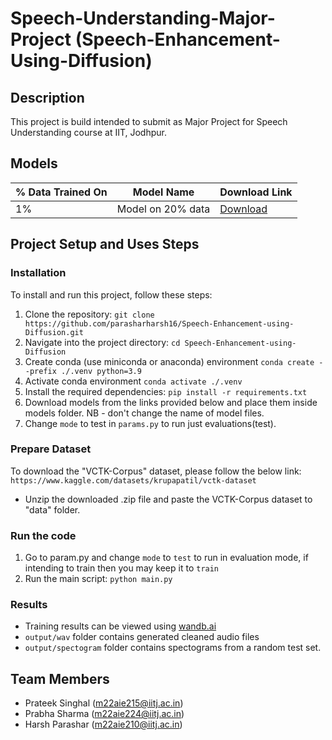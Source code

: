 # Speech-Understanding-Major-Project (Speech-Enhancement-Using-Diffusion)

## Description
This project is build intended to submit as Major Project for Speech Understanding course at IIT, Jodhpur. 

## Models

| % Data Trained On | Model Name        | Download Link                                            |
|-------------------|-------------------|----------------------------------------------------------|
| <span rowspan="4">1%</span> | Model on 20% data         | [Download](https://drive.google.com/file/d/1-xkDA620XwlOrHlciGdc2QwTVNSFgoDQ/view?usp=sharing)   |


## Project Setup and Uses Steps
### Installation
To install and run this project, follow these steps:

1. Clone the repository: ```git clone https://github.com/parasharharsh16/Speech-Enhancement-using-Diffusion.git```
2. Navigate into the project directory: ```cd Speech-Enhancement-using-Diffusion```
3. Create conda (use miniconda or anaconda) environment ```conda create --prefix ./.venv python=3.9```
4. Activate conda environment ```conda activate ./.venv```
3. Install the required dependencies: ```pip install -r requirements.txt```
4. Download models from the links provided below and place them inside models folder. NB - don't change the name of model files.
5. Change `mode` to test in `params.py` to run just evaluations(test).

### Prepare Dataset
To download the "VCTK-Corpus" dataset, please follow the below link:
`https://www.kaggle.com/datasets/krupapatil/vctk-dataset`

- Unzip the downloaded .zip file and paste the VCTK-Corpus dataset to "data" folder.

### Run the code
1. Go to param.py and change `mode` to  `test` to run in evaluation mode, if intending to train then you may keep it to `train`
2. Run the main script: `python main.py`

### Results
- Training results can be viewed using [wandb.ai](https://wandb.ai/m22aie/Speech%20Enhancement%20using%20Diffusion?nw=nwuserpscss)
- `output/wav` folder contains generated cleaned audio files
- `output/spectogram` folder contains spectograms from a random test set. 

## Team Members

- Prateek Singhal (m22aie215@iitj.ac.in)
- Prabha Sharma (m22aie224@iitj.ac.in)
- Harsh Parashar (m22aie210@iitj.ac.in)
